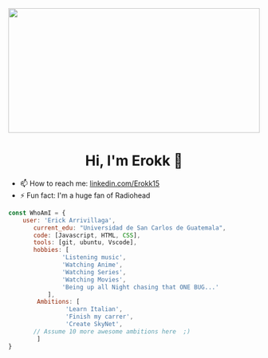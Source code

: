 <img src = "https://i.pinimg.com/originals/76/db/22/76db226f6a8d74e061ba9851057b0c87.gif" height="250px" width="100%"/>
<h1 style="text-align: center;"> Hi, I'm Erokk 👋 </h1>

<!-- - 🔭 I’m currently studying at Core Code's Learning Accelerator
- 🌱 I’m currently learning Typescript -->
- 📫 How to reach me: [linkedin.com/Erokk15](https://www.linkedin.com/in/erickarrivillaga/)
- ⚡ Fun fact: I'm a huge fan of Radiohead

``` javascript
const WhoAmI = {
    user: 'Erick Arrivillaga',
       current_edu: "Universidad de San Carlos de Guatemala",
       code: [Javascript, HTML, CSS],
       tools: [git, ubuntu, Vscode],
       hobbies: [
               'Listening music',
               'Watching Anime',
               'Watching Series',
               'Watching Movies',
               'Being up all Night chasing that ONE BUG...'
           ],
        Ambitions: [
                'Learn Italian',
                'Finish my carrer',
                'Create SkyNet', 
       // Assume 10 more awesome ambitions here  ;)
        ]
}
```
